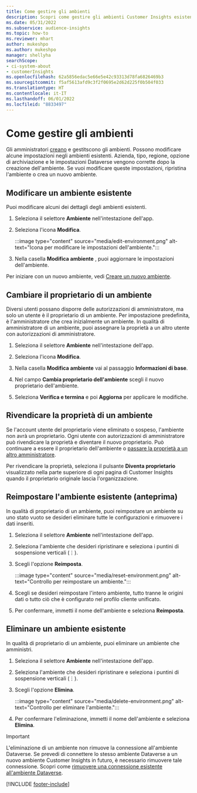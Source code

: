 ```yaml
---
title: Come gestire gli ambienti
description: Scopri come gestire gli ambienti Customer Insights esistenti come amministratore.
ms.date: 05/31/2022
ms.subservice: audience-insights
ms.topic: how-to
ms.reviewer: mhart
author: mukeshpo
ms.author: mukeshpo
manager: shellyha
searchScope:
- ci-system-about
- customerInsights
ms.openlocfilehash: 62a5856edac5e66e5e42c93313d78fa6826469b3
ms.sourcegitcommit: f5af5613afd9c3f2f0695e2d62d225f0b504f033
ms.translationtype: HT
ms.contentlocale: it-IT
ms.lasthandoff: 06/01/2022
ms.locfileid: "8833497"
---
```

# <a name="how-to-manage-environments"></a>Come gestire gli ambienti

Gli amministratori [creano](create-environment.md) e gestitscono gli ambienti. Possono modificare alcune impostazioni negli ambienti esistenti. Azienda, tipo, regione, opzione di archiviazione e le impostazioni Dataverse vengono corrette dopo la creazione dell'ambiente. Se vuoi modificare queste impostazioni, ripristina l'ambiente o crea un nuovo ambiente.

## <a name="edit-an-existing-environment"></a>Modificare un ambiente esistente

Puoi modificare alcuni dei dettagli degli ambienti esistenti.

1. Seleziona il selettore **Ambiente** nell'intestazione dell'app.

1. Seleziona l'icona **Modifica**.

   :::image type="content" source="media/edit-environment.png" alt-text="Icona per modificare le impostazioni dell'ambiente.":::

1. Nella casella **Modifica ambiente** , puoi aggiornare le impostazioni dell'ambiente.

Per iniziare con un nuovo ambiente, vedi [Creare un nuovo ambiente](create-environment.md).

## <a name="change-the-owner-of-an-environment"></a>Cambiare il proprietario di un ambiente

Diversi utenti possano disporre delle autorizzazioni di amministratore, ma solo un utente è il proprietario di un ambiente. Per impostazione predefinita, è l'amministratore che crea inizialmente un ambiente. In qualità di amministratore di un ambiente, puoi assegnare la proprietà a un altro utente con autorizzazioni di amministratore.

1. Seleziona il selettore **Ambiente** nell'intestazione dell'app.

1. Seleziona l'icona **Modifica**.

1. Nella casella **Modifica ambiente** vai al passaggio **Informazioni di base**.

1. Nel campo **Cambia proprietario dell'ambiente** scegli il nuovo proprietario dell'ambiente.  

1. Seleziona **Verifica e termina** e poi **Aggiorna** per applicare le modifiche.

## <a name="claim-ownership-of-an-environment"></a>Rivendicare la proprietà di un ambiente

Se l'account utente del proprietario viene eliminato o sospeso, l'ambiente non avrà un proprietario. Ogni utente con autorizzazioni di amministratore può rivendicare la proprietà e diventare il nuovo proprietario. Può continuare a essere il proprietario dell'ambiente o [passare la proprietà a un altro amministratore](#change-the-owner-of-an-environment).

Per rivendicare la proprietà, seleziona il pulsante **Diventa proprietario** visualizzato nella parte superiore di ogni pagina di Customer Insights quando il proprietario originale lascia l'organizzazione.

## <a name="reset-an-existing-environment-preview"></a>Reimpostare l'ambiente esistente (anteprima)

In qualità di proprietario di un ambiente, puoi reimpostare un ambiente su uno stato vuoto se desideri eliminare tutte le configurazioni e rimuovere i dati inseriti.

1. Seleziona il selettore **Ambiente** nell'intestazione dell'app.

1. Seleziona l'ambiente che desideri ripristinare e seleziona i puntini di sospensione verticali (&vellip;).

1. Scegli l'opzione **Reimposta**.

   :::image type="content" source="media/reset-environment.png" alt-text="Controllo per reimpostare un ambiente.":::

1. Scegli se desideri reimpostare l'intero ambiente, tutto tranne le origini dati o tutto ciò che è configurato nel profilo cliente unificato.

1. Per confermare, immetti il nome dell'ambiente e seleziona **Reimposta**.

## <a name="delete-an-existing-environment"></a>Eliminare un ambiente esistente

In qualità di proprietario di un ambiente, puoi eliminare un ambiente che amministri.

1. Seleziona il selettore **Ambiente** nell'intestazione dell'app.

1. Seleziona l'ambiente che desideri ripristinare e seleziona i puntini di sospensione verticali (&vellip;). 

1. Scegli l'opzione **Elimina**.

   :::image type="content" source="media/delete-environment.png" alt-text="Controllo per eliminare l'ambiente.":::

1. Per confermare l'eliminazione, immetti il nome dell'ambiente e seleziona **Elimina**.

> [!IMPORTANT]
> L'eliminazione di un ambiente non rimuove la connessione all'ambiente Dataverse. Se prevedi di connettere lo stesso ambiente Dataverse a un nuovo ambiente Customer Insights in futuro, è necessario rimuovere tale connessione. Scopri come [rimuovere una connessione esistente all'ambiente Dataverse](customer-insights-dataverse.md#remove-an-existing-connection-to-a-dataverse-environment).

[!INCLUDE [footer-include](includes/footer-banner.md)]
